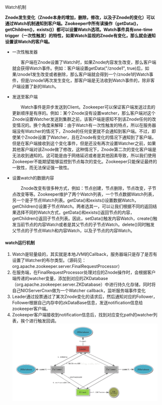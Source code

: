 Watch机制

__Znode发生变化（Znode本身的增加，删除，修改，以及子Znode的变化）可以通过Watch机制通知到客户端。Zookeeper中所有读操作（getData()，getChildren()，exists()）都可以设置Watch选项。Watch事件具有one-time trigger（一次性触发）的特性，如果Watch监视的Znode有变化，那么就会通知设置该Watch的客户端。__

+ 一次性触发器
    <p style="text-indent:2em">客户端在Znode设置了Watch时，如果Znode内容发生改变，那么客户端就会获得Watch事件。例如：客户端设置getData("/znode1", true)后，如果/znode1发生改变或者删除，那么客户端就会得到一个/znode1的Watch事件，但是/znode1再次发生变化，那客户端是无法收到Watch事件的，除非客户端设置了新的Watch。</p>
+ 发送至客户端
   <p style="text-indent:2em">Watch事件是异步发送到Client。Zookeeper可以保证客户端发送过去的更新顺序是有序的。例如：某个Znode没有设置watcher，那么客户端对这个Znode设置Watcher发送到集群之前，该客户端是感知不到该Znode任何的改变情况的。换个角度来解释：由于Watch有一次性触发的特点，所以在服务器端没有Watcher的情况下，Znode的任何变更就不会通知到客户端。不过，即使某个Znode设置了Watcher，且在Znode有变化的情况下通知到了客户端，但是在客户端接收到这个变化事件，但是还没有再次设置Watcher之前，如果其他客户端对该Znode做了修改，这种情况下，Znode第二次的变化客户端是无法收到通知的。这可能是由于网络延迟或者是其他因素导致，所以我们使用Zookeeper不能期望能够监控到节点每次的变化。Zookeeper只能保证最终的一致性，而无法保证强一致性。</p> 
+ 设置watch的数据内容
    <p style="text-indent:2em">Znode改变有很多种方式，例如：节点创建，节点删除，节点改变，子节点改变等等。Zookeeper维护了两个Watch列表，一个节点数据Watch列表，另一个是子节点Watch列表。getData()和exists()设置数据Watch，getChildren()设置子节点Watch。两者选其一，可以让我们根据不同的返回结果选择不同的Watch方式，getData()和exists()返回节点的内容，getChildren()返回子节点列表。因此，setData()触发内容Watch，create()触发当前节点的内容Watch或者是其父节点的子节点Watch。delete()同时触发父节点的子节点Watch和内容Watch，以及子节点的内容Watch。


#### watch运行机制
1. Watch是轻量级的，其实就是本地JVM的Callback，服务器端只是存了是否有设置了Watcher的布尔类型。（源码见：org.apache.zookeeper.server.FinalRequestProcessor）
2. 在服务端，在FinalRequestProcessor处理对应的Znode操作时，会根据客户端传递的watcher变量，添加到对应的ZKDatabase（org.apache.zookeeper.server.ZKDatabase）中进行持久化存储，同时将自己NIOServerCnxn做为一个Watcher callback，监听服务端事件变化
3. Leader通过投票通过了某次Znode变化的请求后，然后通知对应的Follower，Follower根据自己内存中的zkDataBase信息，发送notification信息给zookeeper客户端。
4. Zookeeper客户端接收到notification信息后，找到对应变化path的watcher列表，挨个进行触发回调。
![watch监听流程图](/zookeeper/images/watch监听流程图.png)

